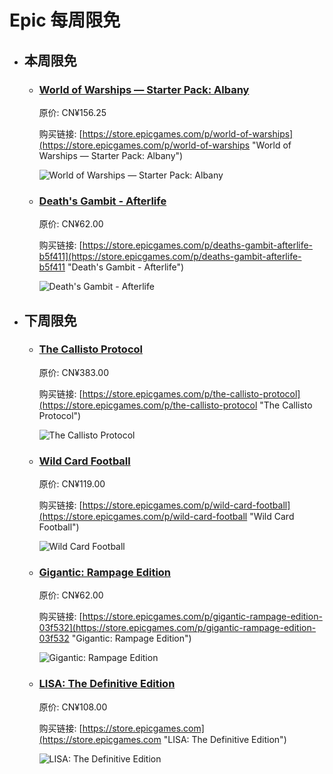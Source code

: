 # Epic 每周限免

- ## 本周限免


  - ### [World of Warships — Starter Pack: Albany](https://store.epicgames.com/p/world-of-warships "World of Warships — Starter Pack: Albany")

    原价: CN¥156.25

    购买链接: [https://store.epicgames.com/p/world-of-warships](https://store.epicgames.com/p/world-of-warships "World of Warships — Starter Pack: Albany")

    ![World of Warships — Starter Pack: Albany](https://cdn1.epicgames.com/offer/84c76746bce94effb8e1047fabfd7eb7/EGS_WorldofWarshipsStarterPackAlbany_Wargaming_AddOn_S1_2560x1440-f1fc6756bfdca0304c3cfbbb7da76b15)


  - ### [Death's Gambit - Afterlife](https://store.epicgames.com/p/deaths-gambit-afterlife-b5f411 "Death's Gambit - Afterlife")

    原价: CN¥62.00

    购买链接: [https://store.epicgames.com/p/deaths-gambit-afterlife-b5f411](https://store.epicgames.com/p/deaths-gambit-afterlife-b5f411 "Death's Gambit - Afterlife")

    ![Death's Gambit - Afterlife](https://cdn1.epicgames.com/spt-assets/58c8925d94e440c7b0b4206635272579/deaths-gambit--afterlife-tvf4z.jpg)


- ## 下周限免


  - ### [The Callisto Protocol](https://store.epicgames.com/p/the-callisto-protocol "The Callisto Protocol")

    原价: CN¥383.00

    购买链接: [https://store.epicgames.com/p/the-callisto-protocol](https://store.epicgames.com/p/the-callisto-protocol "The Callisto Protocol")

    ![The Callisto Protocol](https://cdn1.epicgames.com/offer/6b0541b5d9aa476cbf407643ab3b1d7d/EGS_TheCallistoProtocol_StrikingDistanceStudios_S1_2560x1440-b99bb2275f932ed9beedefff5ced3baa)


  - ### [Wild Card Football](https://store.epicgames.com/p/wild-card-football "Wild Card Football")

    原价: CN¥119.00

    购买链接: [https://store.epicgames.com/p/wild-card-football](https://store.epicgames.com/p/wild-card-football "Wild Card Football")

    ![Wild Card Football](https://cdn1.epicgames.com/offer/3072dbe471f84dac8b2e9ba8af253ee2/EGS_WildCardFootball_SaberInteractive_S1_2560x1440-8a226b013b7731e5b5d905d82747a1f8)


  - ### [Gigantic: Rampage Edition](https://store.epicgames.com/p/gigantic-rampage-edition-03f532 "Gigantic: Rampage Edition")

    原价: CN¥62.00

    购买链接: [https://store.epicgames.com/p/gigantic-rampage-edition-03f532](https://store.epicgames.com/p/gigantic-rampage-edition-03f532 "Gigantic: Rampage Edition")

    ![Gigantic: Rampage Edition](https://cdn1.epicgames.com/spt-assets/6630e3dcc72a4e2285e91ca48aa0eb4b/gigantic-rampage-edition-19wce.jpg)


  - ### [LISA: The Definitive Edition](https://store.epicgames.com "LISA: The Definitive Edition")

    原价: CN¥108.00

    购买链接: [https://store.epicgames.com](https://store.epicgames.com "LISA: The Definitive Edition")

    ![LISA: The Definitive Edition](https://cdn1.epicgames.com/offer/ca3a9d16d131478c97fd56c138a6511a/EGS_LISATheDefinitiveEdition_DingalingProductions_Bundles_S1_2560x1440-55b66eb2046507e58eac435c21331bd5)

